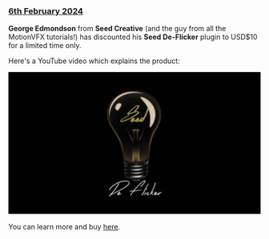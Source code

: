 ### [6th February 2024](/news/20240206)

**George Edmondson** from **Seed Creative** (and the guy from all the MotionVFX tutorials!) has discounted his **Seed De-Flicker** plugin to USD$10 for a limited time only.

Here's a YouTube video which explains the product:

[![](/static/seed-de-flicker.jpeg)](https://www.youtube.com/watch?v=2DUlVqvxa_0)

You can learn more and buy [here](https://www.yourseedmedia.com/seed-de-flicker/).